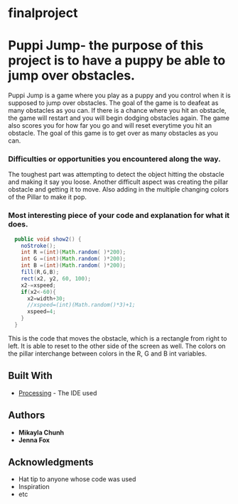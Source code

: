 # finalproject
# Puppi Jump- the purpose of this project is to have a puppy be able to jump over obstacles.
  Puppi Jump is a game where you play as a puppy and you control when it is supposed to jump over obstacles. The goal of the game is to deafeat as many obstacles as you can. If there is a chance where you hit an obstacle, the game will restart and you will begin dodging obstacles again. The game also scores you for how far you go and will reset everytime you hit an obstacle. The goal of this game is to get over as many obstacles as you can.

### Difficulties or opportunities you encountered along the way.

The toughest part was attempting to detect the object hitting the obstacle and making it say you loose. Another difficult aspect was creating the pillar obstacle and getting it to move. Also adding in the multiple changing colors of the Pillar to make it pop. 

### Most interesting piece of your code and explanation for what it does.

```Java
  public void show2() {
    noStroke();  
    int R =(int)(Math.random( )*200);
    int G =(int)(Math.random( )*200);
    int B =(int)(Math.random( )*200);
    fill(R,G,B);
    rect(x2, y2, 60, 100);
    x2-=xspeed;
    if(x2<-60){
      x2=width+30;
      //xspeed=(int)(Math.random()*3)+1;
      xspeed=4;
    }
  }
```
This is the code that moves the obstacle, which is a rectangle from right to left. It is able to reset to the other side of the screen as well. The colors on the pillar interchange between colors in the R, G and B int variables.
## Built With

* [Processing](https://processing.org/) - The IDE used

## Authors

* **Mikayla Chunh**
* **Jenna Fox** 

## Acknowledgments

* Hat tip to anyone whose code was used
* Inspiration
* etc
